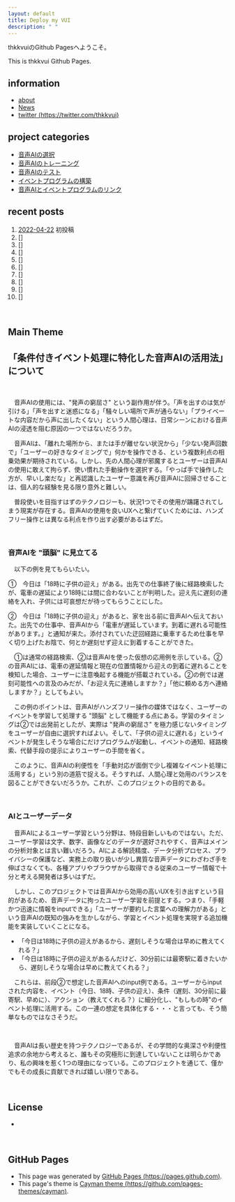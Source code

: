 ```yaml
---
layout: default
title: Deploy my VUI
description: " "
---
```


thkkvuiのGithub Pagesへようこそ。

This is thkkvui Github Pages.

## **information**
- [about](https://thkkvui.github.io/about)
- [News](https://thkkvui.github.io/news)
- [twitter (https://twitter.com/thkkvui)](https://twitter.com/thkkvui)


## **project categories**
- [音声AIの選択](https://thkkvui.github.io/select)
- [音声AIのトレーニング](https://thkkvui.github.io/training)
- [音声AIのテスト](https://thkkvui.github.io/validation)
- [イベントプログラムの構築](https://thkkvui.github.io/event)
- [音声AIとイベントプログラムのリンク](https://thkkvui.github.io/linker)


## **recent posts**
1. [2022-04-22](https://thkkvui.github.io/2022/04/22/first-post.html) 初投稿
2. []
3. []
4. []
5. []
6. []
7. []
8. []
9. []
10. []

&emsp;

## **Main Theme**
## **「条件付きイベント処理に特化した音声AIの活用法」について**

&emsp;

　音声AIの使用には、"発声の窮屈さ" という副作用が伴う。「声を出すのは気が引ける」「声を出すと迷惑になる」「騒々しい場所で声が通らない」「プライベートな内容だから声に出したくない」という人間心理は、日常シーンにおける音声AIの浸透を阻む原因の一つではないだろうか。

　音声AIは、「離れた場所から、または手が離せない状況から」「少ない発声回数で」「ユーザーの好きなタイミングで」何かを操作できる、という複数利点の相乗効果が期待されている。しかし、先の人間心理が邪魔するとユーザーは音声AIの使用に敢えて拘らず、使い慣れた手動操作を選択する。「やっぱ手で操作した方が、早いし楽だな」と再認識したユーザー意識を再び音声AIに回帰させることは、個人的な経験を見る限り意外と難しい。

　普段使いを目指すはずのテクノロジーも、状況1つでその使用が躊躇されてしまう現実が存在する。音声AIの使用を良いUXへと繋げていくためには、ハンズフリー操作とは異なる利点を作り出す必要があるはずだ。

&emsp;

### **音声AIを "頭脳" に見立てる**

　以下の例を見てもらいたい。

①　今日は「18時に子供の迎え」がある。出先での仕事終了後に経路検索したが、電車の遅延により18時には間に合わないことが判明した。迎え先に遅刻の連絡を入れ、子供には可哀想だが待ってもらうことにした。

②　今日は「18時に子供の迎え」があると、家を出る前に音声AIへ伝えておいた。出先での仕事中、音声AIから「電車が遅延しています。到着に遅れる可能性があります。」と通知が来た。添付されていた迂回経路に乗車するため仕事を早く切り上げたお陰で、何とか遅刻せず迎えに到着することができた。

　①は通常の経路検索、②は音声AIを使った仮想の応用例を示している。②の音声AIには、電車の遅延情報と現在の位置情報から迎えの到着に遅れることを検知した場合、ユーザーに注意喚起する機能が搭載されている。②の例では遅刻可能性への言及のみだが、「お迎え先に連絡しますか？」「他に頼める方へ連絡しますか？」としてもよい。

　この例のポイントは、音声AIがハンズフリー操作の媒体ではなく、ユーザーのイベントを学習して処理する "頭脳" として機能する点にある。学習のタイミングは②では出発前としたが、実際は "発声の窮屈さ" を極力感じないタイミングをユーザーが自由に選択すればよい。そして、「子供の迎えに遅れる」というイベントが発生しそうな場合にだけプログラムが起動し、イベントの通知、経路検索、代替手段の提示によりユーザーの手間を省く。

　このように、音声AIの利便性を「手動対応が面倒で少し複雑なイベント処理に活用する」という別の道筋で捉える。そうすれば、人間心理と効用のバランスを図ることができないだろうか。これが、このプロジェクトの目的である。

&emsp;

### **AIとユーザーデータ**

　音声AIによるユーザー学習という分野は、特段目新しいものではない。ただ、ユーザー学習は文字、数字、画像などのデータが選好されやすく、音声はメインの分析対象とは言い難いだろう。AIによる解読精度、データ分析プロセス、プライバシーの保護など、実務上の取り扱いが少し異質な音声データにわざわざ手を伸ばさなくても、各種アプリやブラウザから取得できる従来のユーザー情報で十分と考える開発者は多いはずだ。

　しかし、このプロジェクトでは音声AIから効用の高いUXを引き出すという目的があるため、音声データに拘ったユーザー学習を前提とする。つまり、「手軽かつ迅速に情報をinputできる」「ユーザーが要約した言葉への理解力がある」という音声AIの既知の強みを生かしながら、学習とイベント処理を実現する追加機能を実装していくことになる。

- 「今日は18時に子供の迎えがあるから、遅刻しそうな場合は早めに教えてくれる？」
- 「今日は18時に子供の迎えがあるんだけど、30分前には最寄駅に着きたいから、遅刻しそうな場合は早めに教えてくれる？」

　これらは、前段②で想定した音声AIへのinput例である。ユーザーからinputされた内容を、イベント（今日、18時、子供の迎え）、条件（遅刻、30分前に最寄駅、早めに）、アクション（教えてくれる？）に細分化し、"もしもの時"のイベント処理に活用する。この一連の想定を具体化する・・・と言っても、そう簡単なものではなさそうだ。

&emsp;

　音声AIは長い歴史を持つテクノロジーであるが、その学問的な奥深さや利便性追求の余地から考えると、誰もその究極形に到達していないことは明らかであり、私の興味を惹く1つの理由になっている。このプロジェクトを通じて、僅かでもその成長に貢献できれば嬉しい限りである。

&emsp;

## **License**
-

&emsp;

## **GitHub Pages**
- This page was generated by [GitHub Pages (https://pages.github.com)](https://pages.github.com).
- This page's theme is [Cayman theme (https://github.com/pages-themes/cayman)](https://github.com/pages-themes/cayman).
